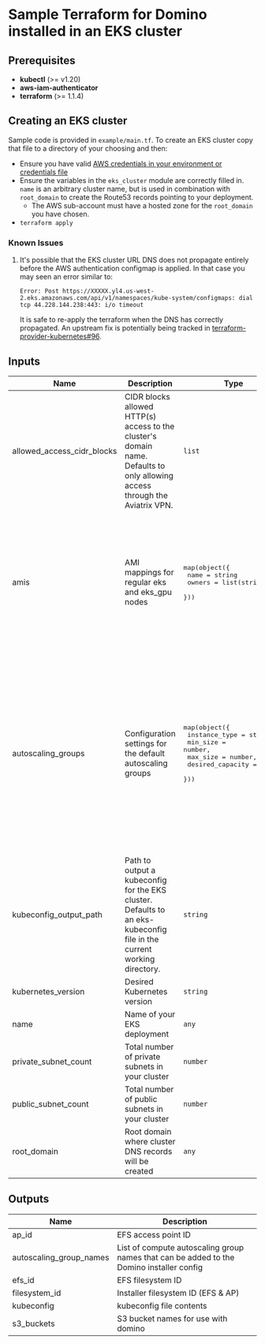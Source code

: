 # Sample Terraform for Domino installed in an EKS cluster

## Prerequisites

- **kubectl** (>= v1.20)
- **aws-iam-authenticator**
- **terraform** (>= 1.1.4)

## Creating an EKS cluster

Sample code is provided in `example/main.tf`. To create an EKS cluster copy that file to a directory of your choosing and then:

* Ensure you have valid [AWS credentials in your environment or credentials file](https://www.terraform.io/docs/providers/aws/index.html#authentication)
* Ensure the variables in the `eks_cluster` module are correctly filled in. `name` is an arbitrary cluster name, but is used in combination with `root_domain` to create the Route53 records pointing to your deployment.
  * The AWS sub-account must have a hosted zone for the `root_domain` you have chosen.
* `terraform apply`

### Known Issues

1. It's possible that the EKS cluster URL DNS does not propagate entirely before the AWS authentication configmap is applied. In that case you may seen an error similar to:
    ```
    Error: Post https://XXXXX.yl4.us-west-2.eks.amazonaws.com/api/v1/namespaces/kube-system/configmaps: dial tcp 44.228.144.238:443: i/o timeout
    ```
    It is safe to re-apply the terraform when the DNS has correctly propagated. An upstream fix is potentially being tracked in [terraform-provider-kubernetes#96](https://github.com/terraform-providers/terraform-provider-kubernetes/issues/96).

## Inputs

| Name                          | Description                                                                                                                 | Type                                                                                                                                                                    | Default                                                                                                                                                                                                                                                                                                                                                                                                                                           | Required |
|-------------------------------|-----------------------------------------------------------------------------------------------------------------------------|-------------------------------------------------------------------------------------------------------------------------------------------------------------------------|----------------------------------------------------------------------------------------------------------------------------------------------------------------------------------------------------------------------------------------------------------------------------------------------------------------------------------------------------------------------------------------------------------------------------------------------------------------------------------------------------------------------------------------|:--------:|
| allowed\_access\_cidr\_blocks | CIDR blocks allowed HTTP(s) access to the cluster's domain name. Defaults to only allowing access through the Aviatrix VPN. | `list`                                                                                                                                                                  | <pre>[<br>  "52.206.158.130/32",<br>  "52.25.178.121/32",<br>  "52.56.39.158/32",<br>  "13.126.91.85/32"<br>]</pre>                                                                                                                                                                                                                                                                                                                               |    no    |
| amis                          | AMI mappings for regular eks and eks\_gpu nodes                                                                             | <pre>map(object({<br>    name   = string<br>    owners = list(string)<br>  }))</pre>                                                                                    | <pre>{<br>  "eks": {<br>    "name": "amazon-eks-node-%s-v*",<br>    "owners": [<br>      "602401143452"<br>    ]<br>  },<br>  "eks_gpu": {<br>    "name": "amazon-eks-gpu-node-%s-v*",<br>    "owners": [<br>      "602401143452"<br>    ]<br>  }<br>}</pre>                                                                                                                                                                               |    no    |
| autoscaling\_groups           | Configuration settings for the default autoscaling groups                                                                   | <pre>map(object({<br>    instance_type    = string,<br>    min_size         = number,<br>    max_size         = number,<br>    desired_capacity = number<br>  }))</pre> | <pre>{<br>  "compute": {<br>    "desired_capacity": 0,<br>    "instance_type": "m5.2xlarge",<br>    "max_size": 10,<br>    "min_size": 0<br>  },<br>  "gpu": {<br>    "desired_capacity": 0,<br>    "instance_type": "p3.2xlarge",<br>    "max_size": 1,<br>    "min_size": 0<br>  },<br>  "platform": {<br>    "desired_capacity": 1,<br>    "instance_type": "m5.2xlarge",<br>    "max_size": 1,<br>    "min_size": 0<br>  }<br>}</pre> |    no    |
| kubeconfig\_output\_path      | Path to output a kubeconfig for the EKS cluster. Defaults to an eks-kubeconfig file in the current working directory.       | `string`                                                                                                                                                                | `""`                                                                                                                                                                                                                                                                                                                                                                                                                                              |    no    |
| kubernetes\_version           | Desired Kubernetes version                                                                                                  | `string`                                                                                                                                                                | `"1.16"`                                                                                                                                                                                                                                                                                                                                                                                                                                          |    no    |
| name                          | Name of your EKS deployment                                                                                                 | `any`                                                                                                                                                                   | n/a                                                                                                                                                                                                                                                                                                                                                                                                                                               |    yes   |
| private\_subnet\_count        | Total number of private subnets in your cluster                                                                             | `number`                                                                                                                                                                | `3`                                                                                                                                                                                                                                                                                                                                                                                                                                               |    no    |
| public\_subnet\_count         | Total number of public subnets in your cluster                                                                              | `number`                                                                                                                                                                | `3`                                                                                                                                                                                                                                                                                                                                                                                                                                               |    no    |
| root\_domain                  | Root domain where cluster DNS records will be created                                                                       | `any`                                                                                                                                                                   | n/a                                                                                                                                                                                                                                                                                                                                                                                                                                               |    yes   |

## Outputs

| Name | Description |
|------|-------------|
| ap\_id | EFS access point ID |
| autoscaling\_group\_names | List of compute autoscaling group names that can be added to the Domino installer config |
| efs\_id | EFS filesystem ID |
| filesystem\_id | Installer filesystem ID (EFS & AP) |
| kubeconfig | kubeconfig file contents |
| s3\_buckets | S3 bucket names for use with domino |
